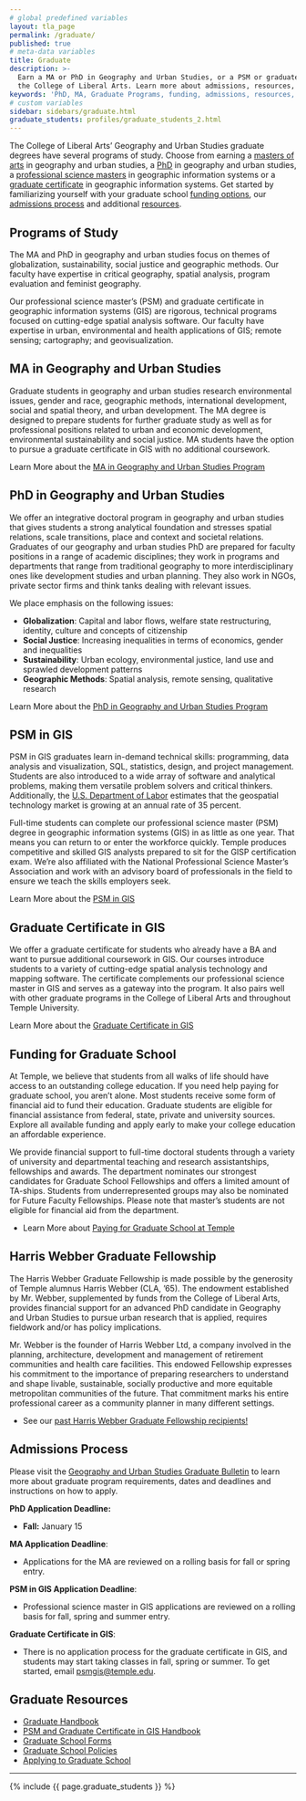 ```yaml
---
# global predefined variables
layout: tla_page
permalink: /graduate/
published: true
# meta-data variables
title: Graduate
description: >-
  Earn a MA or PhD in Geography and Urban Studies, or a PSM or graduate certificate in Geographic Information Systems (GIS) in
  the College of Liberal Arts. Learn more about admissions, resources, funding, and graduate programs at Temple University.
keywords: 'PhD, MA, Graduate Programs, funding, admissions, resources, psm, graduate certificate, GUS, GIS'
# custom variables
sidebar: sidebars/graduate.html
graduate_students: profiles/graduate_students_2.html
---
```

The College of Liberal Arts’ Geography and Urban Studies graduate degrees have several programs of study. Choose from earning a [masters of arts](#ma-in-geography-and-urban-studies) in geography and urban studies, a [PhD](#phd-in-geography-and-urban-studies) in geography and urban studies, a [professional science masters](#psm-in-gis) in geographic information systems or a [graduate certificate](#graduate-certificate-in-gis) in geographic information systems. Get started by familiarizing yourself with your graduate school [funding options](#funding-for-graduate-school), our [admissions process](#admissions-process) and additional [resources](#graduate-resources).

## Programs of Study
The MA and PhD in geography and urban studies focus on themes of globalization, sustainability, social justice and geographic methods. Our faculty have expertise in critical geography, spatial analysis, program evaluation and feminist geography.

Our professional science master’s (PSM) and graduate certificate in geographic information systems (GIS) are rigorous, technical programs focused on cutting-edge spatial analysis software. Our faculty have expertise in urban, environmental and health applications of GIS; remote sensing; cartography; and geovisualization.

## MA in Geography and Urban Studies
Graduate students in geography and urban studies research environmental issues, gender and race, geographic methods, international development, social and spatial theory, and urban development. The MA degree is designed to prepare students for further graduate study as well as for professional positions related to urban and economic development, environmental sustainability and social justice. MA students have the option to pursue a graduate certificate in GIS with no additional coursework.

Learn More about the [MA in Geography and Urban Studies Program](https://bulletin.temple.edu/graduate/scd/cla/geography-urban-studies-ma/)

## PhD in Geography and Urban Studies
We offer an integrative doctoral program in geography and urban studies that gives students a strong analytical foundation and stresses spatial relations, scale transitions, place and context and societal relations. Graduates of our geography and urban studies PhD are prepared for faculty positions in a range of academic disciplines; they work in programs and departments that range from traditional geography to more interdisciplinary ones like development studies and urban planning. They also work in NGOs, private sector firms and think tanks dealing with relevant issues.

We place emphasis on the following issues:
- **Globalization**: Capital and labor flows, welfare state restructuring, identity, culture and concepts of citizenship
- **Social Justice**: Increasing inequalities in terms of economics, gender and inequalities
- **Sustainability**: Urban ecology, environmental justice, land use and sprawled development patterns
- **Geographic Methods**: Spatial analysis, remote sensing, qualitative research

Learn More about the [PhD in Geography and Urban Studies Program](https://bulletin.temple.edu/graduate/scd/cla/geography-urban-studies-phd/)

## PSM in GIS
PSM in GIS graduates learn in-demand technical skills: programming, data analysis and visualization, SQL, statistics, design, and project management. Students are also introduced to a wide array of software and analytical problems, making them versatile problem solvers and critical thinkers. Additionally, the  [U.S. Department of Labor](https://www.doleta.gov/) estimates that the geospatial technology market is growing at an annual rate of 35 percent.

Full-time students can complete our professional science master (PSM) degree in geographic information systems (GIS) in as little as one year. That means you can return to or enter the workforce quickly. Temple produces competitive and skilled GIS analysts prepared to sit for the GISP certification exam. We’re also affiliated with the National Professional Science Master’s Association and work with an advisory board of professionals in the field to ensure we teach the skills employers seek.

Learn More about the [PSM in GIS](https://bulletin.temple.edu/graduate/scd/cla/geographic-information-systems-psm/)

## Graduate Certificate in GIS
We offer a graduate certificate for students who already have a BA and want to pursue additional coursework in GIS. Our courses introduce students to a variety of cutting-edge spatial analysis technology and mapping software. The certificate complements our professional science master in GIS and serves as a gateway into the program. It also pairs well with other graduate programs in the College of Liberal Arts and throughout Temple University.

Learn More about the [Graduate Certificate in GIS](https://bulletin.temple.edu/graduate/scd/cla/geographic-information-systems-certificate/)

## Funding for Graduate School
At Temple, we believe that students from all walks of life should have access to an outstanding college education. If you need help paying for graduate school, you aren’t alone. Most students receive some form of financial aid to fund their education. Graduate students are eligible for financial assistance from federal, state, private and university sources. Explore all available funding and apply early to make your college education an affordable experience.

We provide financial support to full-time doctoral students through a variety of university and departmental teaching and research assistantships, fellowships and awards. The department nominates our strongest candidates for Graduate School Fellowships and offers a limited amount of TA-ships. Students from underrepresented groups may also be nominated for Future Faculty Fellowships. Please note that master’s students are not eligible for financial aid from the department.

- Learn More about [Paying for Graduate School at Temple](http://www.temple.edu/grad/finances/)

## Harris Webber Graduate Fellowship
The Harris Webber Graduate Fellowship is made possible by the generosity of Temple alumnus Harris Webber (CLA, ’65). The endowment established by Mr. Webber, supplemented by funds from the College of Liberal Arts, provides financial support for an advanced PhD candidate in Geography and Urban Studies to pursue urban research that is applied, requires fieldwork and/or has policy implications.

Mr. Webber is the founder of Harris Webber Ltd, a company involved in the planning, architecture, development and management of retirement communities and health care facilities. This endowed Fellowship expresses his commitment to the importance of preparing researchers to understand and shape livable, sustainable, socially productive and more equitable metropolitan communities of the future.  That commitment marks his entire professional career as a community planner in many different settings.

- See our [past Harris Webber Graduate Fellowship recipients!](https://www.cla.temple.edu/geography-and-urban-studies/student-life#harris-webber-graduate-fellowship-recipients)

## Admissions Process
Please visit the [Geography and Urban Studies Graduate Bulletin](https://bulletin.temple.edu/graduate/scd/cla/english-ma/#admissiontext) to learn more about graduate program requirements, dates and deadlines and instructions on how to apply.

**PhD Application Deadline:**<br>
- **Fall:** January 15 <br>

**MA Application Deadline**:
- Applications for the MA are reviewed on a rolling basis for fall or spring entry.

**PSM in GIS Application Deadline**:
- Professional science master in GIS applications are reviewed on a rolling basis for fall, spring and summer entry.

**Graduate Certificate in GIS**:
- There is no application process for the graduate certificate in GIS, and students may start taking classes in fall, spring or summer. To get started, email [psmgis@temple.edu](mailto:psmgis@temple.edu).

## Graduate Resources
- [Graduate Handbook](https://liberalarts.temple.edu/sites/liberalarts/files/GUS-MA-PhD-graduatehandbook2016-2017.pdf)
- [PSM and Graduate Certificate in GIS Handbook](https://liberalarts.temple.edu/sites/liberalarts/files/Handbook%20for%20PSM%20and%20Certificate%20in%20GIS%2020180823%20%281%29.docx)
- [Graduate School Forms](http://www.temple.edu/grad/forms/index.htm)
- [Graduate School Policies](http://www.temple.edu/grad/policies/index.htm)
- [Applying to Graduate School](http://www.temple.edu/grad/admissions/howtoapply.htm)

___

{% include {{ page.graduate_students }} %}
